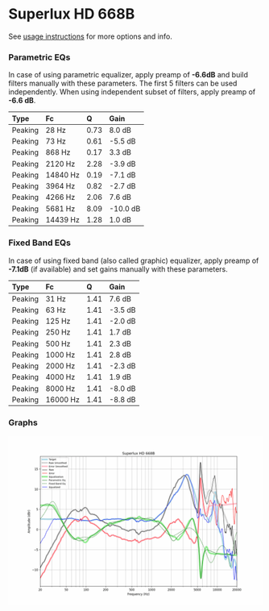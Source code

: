 # Superlux HD 668B
See [usage instructions](https://github.com/jaakkopasanen/AutoEq#usage) for more options and info.

### Parametric EQs
In case of using parametric equalizer, apply preamp of **-6.6dB** and build filters manually
with these parameters. The first 5 filters can be used independently.
When using independent subset of filters, apply preamp of **-6.6 dB**.

| Type    | Fc       |    Q | Gain     |
|:--------|:---------|:-----|:---------|
| Peaking | 28 Hz    | 0.73 | 8.0 dB   |
| Peaking | 73 Hz    | 0.61 | -5.5 dB  |
| Peaking | 868 Hz   | 0.17 | 3.3 dB   |
| Peaking | 2120 Hz  | 2.28 | -3.9 dB  |
| Peaking | 14840 Hz | 0.19 | -7.1 dB  |
| Peaking | 3964 Hz  | 0.82 | -2.7 dB  |
| Peaking | 4266 Hz  | 2.06 | 7.6 dB   |
| Peaking | 5681 Hz  | 8.09 | -10.0 dB |
| Peaking | 14439 Hz | 1.28 | 1.0 dB   |

### Fixed Band EQs
In case of using fixed band (also called graphic) equalizer, apply preamp of **-7.1dB**
(if available) and set gains manually with these parameters.

| Type    | Fc       |    Q | Gain    |
|:--------|:---------|:-----|:--------|
| Peaking | 31 Hz    | 1.41 | 7.6 dB  |
| Peaking | 63 Hz    | 1.41 | -3.5 dB |
| Peaking | 125 Hz   | 1.41 | -2.0 dB |
| Peaking | 250 Hz   | 1.41 | 1.7 dB  |
| Peaking | 500 Hz   | 1.41 | 2.3 dB  |
| Peaking | 1000 Hz  | 1.41 | 2.8 dB  |
| Peaking | 2000 Hz  | 1.41 | -2.3 dB |
| Peaking | 4000 Hz  | 1.41 | 1.9 dB  |
| Peaking | 8000 Hz  | 1.41 | -8.0 dB |
| Peaking | 16000 Hz | 1.41 | -8.8 dB |

### Graphs
![](./Superlux%20HD%20668B.png)